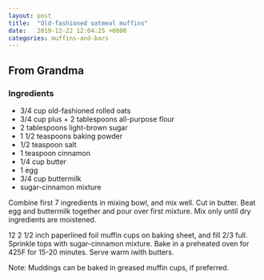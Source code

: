 ```yaml
---
layout: post
title:  "Old-fashioned oatmeal muffins"
date:   2019-12-22 12:04:25 +0000
categories: muffins-and-bars
---
```


## From Grandma
### Ingredients
* 3/4 cup old-fashioned rolled oats
* 3/4 cup plus + 2 tablespoons all-purpose flour
* 2 tablespoons light-brown sugar
* 1 1/2 teaspoons baking powder
* 1/2 teaspoon salt
* 1 teaspoon cinnamon
* 1/4 cup butter
* 1 egg
* 3/4 cup buttermilk
* sugar-cinnamon mixture


Combine first 7 ingredients in mixing bowl, and mix well. Cut in butter. Beat egg and buttermilk together and pour over first mixture. Mix only until dry ingredients are moistened.

12 2 1/2 inch paperlined foil muffin cups on baking sheet, and fill 2/3 full. Sprinkle tops with sugar-cinnamon mixture. Bake in a preheated oven for 425F for 15-20 minutes. Serve warm iwith butters.

Note: Muddings can be baked in greased muffin cups, if preferred.
 